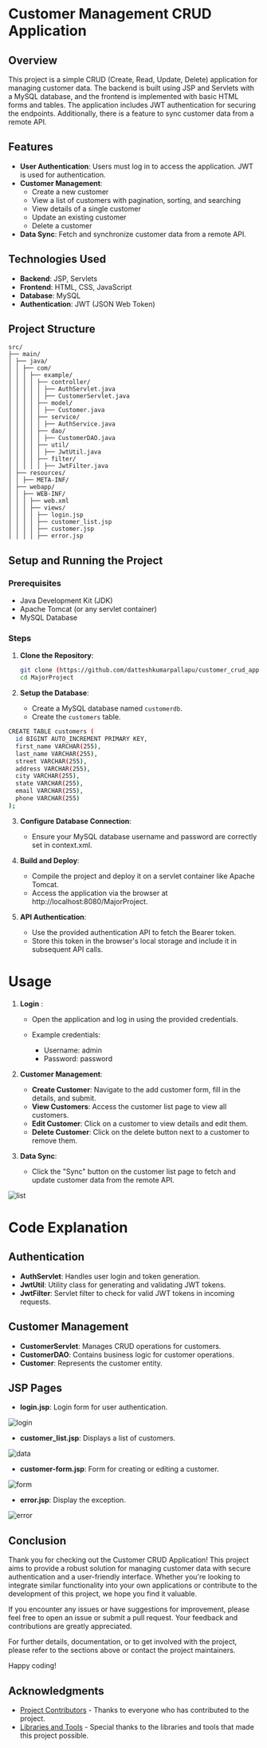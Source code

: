 # Customer Management CRUD Application

## Overview

This project is a simple CRUD (Create, Read, Update, Delete) application for managing customer data. The backend is built using JSP and Servlets with a MySQL database, and the frontend is implemented with basic HTML forms and tables. The application includes JWT authentication for securing the endpoints. Additionally, there is a feature to sync customer data from a remote API.

## Features

- **User Authentication**: Users must log in to access the application. JWT is used for authentication.
- **Customer Management**:
  - Create a new customer
  - View a list of customers with pagination, sorting, and searching
  - View details of a single customer
  - Update an existing customer
  - Delete a customer
- **Data Sync**: Fetch and synchronize customer data from a remote API.

## Technologies Used

- **Backend**: JSP, Servlets
- **Frontend**: HTML, CSS, JavaScript
- **Database**: MySQL
- **Authentication**: JWT (JSON Web Token)

## Project Structure



```plaintext
src/
├── main/
│ ├── java/
│ │ ├── com/
│ │ │ ├── example/
│ │ │ │ ├── controller/
│ │ │ │ │ ├── AuthServlet.java
│ │ │ │ │ ├── CustomerServlet.java
│ │ │ │ ├── model/
│ │ │ │ │ ├── Customer.java
│ │ │ │ ├── service/
│ │ │ │ │ ├── AuthService.java
│ │ │ │ ├── dao/
│ │ │ │ │ ├── CustomerDAO.java
│ │ │ │ ├── util/
│ │ │ │ │ ├── JwtUtil.java
│ │ │ │ ├── filter/
│ │ │ │ │ ├── JwtFilter.java
│ ├── resources/
│ │ ├── META-INF/
│ ├── webapp/
│ │ ├── WEB-INF/
│ │ │ ├── web.xml
│ │ │ ├── views/
│ │ │ │ ├── login.jsp
│ │ │ │ ├── customer_list.jsp
│ │ │ │ ├── customer.jsp
│ │ │ │ ├── error.jsp

```
## Setup and Running the Project

### Prerequisites

- Java Development Kit (JDK)
- Apache Tomcat (or any servlet container)
- MySQL Database

### Steps

1. **Clone the Repository**:
   ```sh
   git clone (https://github.com/datteshkumarpallapu/customer_crud_app.git)
   cd MajorProject


2. **Setup the Database**:

   - Create a MySQL database named `customerdb`.
   - Create the `customers` table.

  ```sh 
  CREATE TABLE customers (
    id BIGINT AUTO_INCREMENT PRIMARY KEY,
    first_name VARCHAR(255),
    last_name VARCHAR(255),
    street VARCHAR(255),
    address VARCHAR(255),
    city VARCHAR(255),
    state VARCHAR(255),
    email VARCHAR(255),
    phone VARCHAR(255)
);
```
3. **Configure Database Connection**:

   -   Ensure your MySQL database username and password are correctly set in context.xml.
4. **Build and Deploy**:

   - Compile the project and deploy it on a servlet container like Apache Tomcat.
   - Access the application via the browser at http://localhost:8080/MajorProject.
5. **API Authentication**:

   - Use the provided authentication API to fetch the Bearer token.
   - Store this token in the browser's local storage and include it in subsequent API calls.

# Usage

1. **Login** :

   - Open the application and log in using the provided credentials.
   - Example credentials:

     -  Username: admin
     - Password: password




2. **Customer Management**:

   - **Create Customer**: Navigate to the add customer form, fill in the details, and submit.
   - **View Customers**: Access the customer list page to view all customers.
   - **Edit Customer**: Click on a customer to view details and edit them.
   - **Delete Customer**: Click on the delete button next to a customer to remove them.
3. **Data Sync**:

   - Click the "Sync" button on the customer list page to fetch and update customer data from the remote API.


<img src="/images/list.png" alt="list">

# Code Explanation
## Authentication
- **AuthServlet**: Handles user login and token generation.
- **JwtUtil**: Utility class for generating and validating JWT tokens.
- **JwtFilter**: Servlet filter to check for valid JWT tokens in incoming requests.
## Customer Management
- **CustomerServlet**: Manages CRUD operations for customers.
- **CustomerDAO**: Contains business logic for customer operations.
- **Customer**: Represents the customer entity.
## JSP Pages
- **login.jsp**: Login form for user authentication.

<img src="/images/login.png" alt="login">

- **customer_list.jsp**: Displays a list of customers.

<img src="/images/data.png" alt="data">

- **customer-form.jsp**: Form for creating or editing a customer.


<img src="/images/form.png" alt="form">

- **error.jsp**: Display the exception.


<img src="/images/error.png" alt="error">

## Conclusion

Thank you for checking out the Customer CRUD Application! This project aims to provide a robust solution for managing customer data with secure authentication and a user-friendly interface. Whether you're looking to integrate similar functionality into your own applications or contribute to the development of this project, we hope you find it valuable.

If you encounter any issues or have suggestions for improvement, please feel free to open an issue or submit a pull request. Your feedback and contributions are greatly appreciated.

For further details, documentation, or to get involved with the project, please refer to the sections above or contact the project maintainers.

Happy coding!

## Acknowledgments

- [Project Contributors](#contribution) - Thanks to everyone who has contributed to the project.
- [Libraries and Tools](#prerequisites) - Special thanks to the libraries and tools that made this project possible.



[def]: https://gist.github.com/user-attachments/assets/87572e31-3e6a-4398-ba07-9387a31890eb

